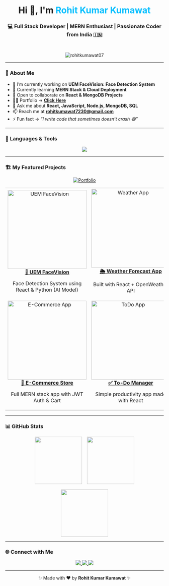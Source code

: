 <!-- Modern GitHub Profile README with Project Showcase -->
<h1 align="center">Hi 👋, I'm <span style="color:#00BFFF;">Rohit Kumar Kumawat</span></h1>
<h3 align="center">💻 Full Stack Developer | MERN Enthusiast | Passionate Coder from India 🇮🇳</h3>

<br/>

<p align="center">
  <img src="https://komarev.com/ghpvc/?username=rohitkumawat07&label=Profile%20Views&color=00BFFF&style=flat-square" alt="rohitkumawat07" />
</p>

---

### 🚀 **About Me**
- 🔭 I’m currently working on **UEM FaceVision: Face Detection System**
- 🌱 Currently learning **MERN Stack & Cloud Deployment**
- 🤝 Open to collaborate on **React & MongoDB Projects**
- 👨‍💻 Portfolio → [**Click Here**](https://my-portfolio-ten-zeta-22.vercel.app/)
- 💬 Ask me about **React, JavaScript, Node.js, MongoDB, SQL**
- 📫 Reach me at **rohitkumawat7230@gmail.com**
- ⚡ Fun fact → *“I write code that sometimes doesn’t crash 😅”*

---

### 🧠 **Languages & Tools**
<p align="center">
  <img src="https://skillicons.dev/icons?i=html,css,js,react,nodejs,express,mongodb,java,python,git,bootstrap,tailwind,mysql,aws&theme=light" />
</p>

---

### 🏗️ **My Featured Projects**

<p align="center">
  <a href="https://my-portfolio-ten-zeta-22.vercel.app/" target="_blank">
    <img src="https://img.shields.io/badge/🌐_Visit_My_Portfolio-blue?style=for-the-badge" alt="Portfolio"/>
  </a>
</p>

<table align="center">
  <tr>
    <td align="center">
      <a href="https://uem-facevision.vercel.app/" target="_blank">
        <img src="https://i.ibb.co/5KDfWCB/facedetection.jpg" width="250px" alt="UEM FaceVision"/>
        <br/>
        <b>🧠 UEM FaceVision</b>
      </a>
      <p>Face Detection System using React & Python (AI Model)</p>
    </td>
    <td align="center">
      <a href="https://weather-app-rohit07.vercel.app/" target="_blank">
        <img src="https://i.ibb.co/8sZbWJs/weatherapp.jpg" width="250px" alt="Weather App"/>
        <br/>
        <b>🌦️ Weather Forecast App</b>
      </a>
      <p>Built with React + OpenWeather API</p>
    </td>
  </tr>
  <tr>
    <td align="center">
      <a href="https://ecommerce-rohit07.vercel.app/" target="_blank">
        <img src="https://i.ibb.co/0r9p5Vv/ecommerce.jpg" width="250px" alt="E-Commerce App"/>
        <br/>
        <b>🛒 E-Commerce Store</b>
      </a>
      <p>Full MERN stack app with JWT Auth & Cart</p>
    </td>
    <td align="center">
      <a href="https://github.com/rohitkumawat07/todo-react-app" target="_blank">
        <img src="https://i.ibb.co/GvpKH1P/todoapp.jpg" width="250px" alt="ToDo App"/>
        <br/>
        <b>✅ To-Do Manager</b>
      </a>
      <p>Simple productivity app made with React</p>
    </td>
  </tr>
</table>

---

### 📊 **GitHub Stats**
<p align="center">
  <img src="https://github-readme-stats.vercel.app/api?username=rohitkumawat07&show_icons=true&theme=tokyonight&hide_border=true" height="150px"/>
  &nbsp;&nbsp;
  <img src="https://github-readme-stats.vercel.app/api/top-langs/?username=rohitkumawat07&layout=compact&theme=tokyonight&hide_border=true" height="150px"/>
</p>

<p align="center">
  <img src="https://github-readme-streak-stats.herokuapp.com/?user=rohitkumawat07&theme=tokyonight&hide_border=true" height="150px" />
</p>

---

### 🌐 **Connect with Me**
<p align="center">
  <a href="https://linkedin.com/in/rohit-kumar-kumawat" target="_blank">
    <img src="https://img.shields.io/badge/LinkedIn-0077B5?style=for-the-badge&logo=linkedin&logoColor=white"/>
  </a>
  <a href="mailto:rohitkumawat7230@gmail.com" target="_blank">
    <img src="https://img.shields.io/badge/Gmail-D14836?style=for-the-badge&logo=gmail&logoColor=white"/>
  </a>
  <a href="https://github.com/rohitkumawat07" target="_blank">
    <img src="https://img.shields.io/badge/GitHub-181717?style=for-the-badge&logo=github&logoColor=white"/>
  </a>
</p>

---

<p align="center">✨ Made with ❤️ by <b>Rohit Kumar Kumawat</b> ✨</p>
